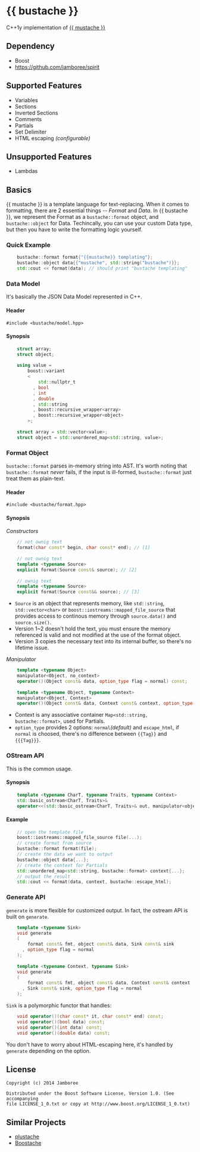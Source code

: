 {{ bustache }}
========

C++1y implementation of [{{ mustache }}](http://mustache.github.io/)

## Dependency
* Boost
* https://github.com/jamboree/spirit

## Supported Features
* Variables
* Sections
* Inverted Sections
* Comments
* Partials
* Set Delimiter
* HTML escaping *(configurable)*

## Unsupported Features
* Lambdas

## Basics
{{ mustache }} is a template language for text-replacing.
When it comes to formatting, there are 2 essential things -- *Format* and *Data*.
In {{ bustache }}, we represent the Format as a `bustache::format` object, and `bustache::object` for Data.
Techincally, you can use your custom Data type, but then you have to write the formatting logic yourself.

### Quick Example
```c++
    bustache::format format{"{{mustache}} templating"};
    bustache::object data{{"mustache", std::string("bustache")}};
    std::cout << format(data); // should print "bustache templating"
```

### Data Model
It's basically the JSON Data Model represented in C++. 

#### Header
`#include <bustache/model.hpp>`

#### Synopsis
```c++
    struct array;
    struct object;
    
    using value =
        boost::variant
        <
            std::nullptr_t
          , bool
          , int
          , double
          , std::string
          , boost::recursive_wrapper<array>
          , boost::recursive_wrapper<object>
        >;
    
    struct array = std::vector<value>;
    struct object = std::unordered_map<std::string, value>;
```
### Format Object
`bustache::format` parses in-memory string into AST.
It's worth noting that `bustache::format` *never* fails, if the input is ill-formed, `bustache::format` just treat them as plain-text.

#### Header
`#include <bustache/format.hpp>`

#### Synopsis
*Constructors*
```c++
    // not ownig text
    format(char const* begin, char const* end); // [1]
    
    // not ownig text
    template <typename Source>
    explicit format(Source const& source); // [2]
    
    // ownig text
    template <typename Source>
    explicit format(Source const&& source); // [3]
```
* `Source` is an object that represents memory, like `std::string`, `std::vector<char>` or `boost::iostreams::mapped_file_source` that provides access to continous memory through `source.data()` and `source.size()`.
* Version 1~2 doesn't hold the text, you must ensure the memory referenced is valid and not modified at the use of the format object.
* Version 3 copies the necessary text into its internal buffer, so there's no lifetime issue.

*Manipulator*
```c++
    template <typename Object>
    manipulator<Object, no_context>
    operator()(Object const& data, option_type flag = normal) const;
    
    template <typename Object, typename Context>
    manipulator<Object, Context>
    operator()(Object const& data, Context const& context, option_type flag = normal) const;
```
* Context is any associative container `Map<std::string, bustache::format>`, used for Partials.
* `option_type` provides 2 options: `normal`*(default)* and `escape_html`, if `normal` is choosed, there's no difference between `{{Tag}}` and `{{{Tag}}}`.

### OStream API
This is the common usage.

#### Synopsis
```c++
    template <typename CharT, typename Traits, typename Context>
    std::basic_ostream<CharT, Traits>&
    operator<<(std::basic_ostream<CharT, Traits>& out, manipulator<object, Context> const& manip);
```
#### Example
```c++
    // open the template file 
    boost::iostreams::mapped_file_source file(...);
    // create format from source
    bustache::format format(file);
    // create the data we want to output
    bustache::object data{...};
    // create the context for Partials
    std::unordered_map<std::string, bustache::format> context{...};
    // output the result
    std::cout << format(data, context, bustache::escape_html);
```

### Generate API
`generate` is more flexible for customized output.
In fact, the ostream API is built on `generate`.

```c++
    template <typename Sink>
    void generate
    (
        format const& fmt, object const& data, Sink const& sink
      , option_type flag = normal
    );
    
    template <typename Context, typename Sink>
    void generate
    (
        format const& fmt, object const& data, Context const& context
      , Sink const& sink, option_type flag = normal
    );
```
`Sink` is a polymorphic functor that handles:
```c++
    void operator()(char const* it, char const* end) const;
    void operator()(bool data) const;
    void operator()(int data) const;
    void operator()(double data) const;
```
You don't have to worry about HTML-escaping here, it's handled by `generate` depending on the option.

## License

    Copyright (c) 2014 Jamboree

    Distributed under the Boost Software License, Version 1.0. (See accompanying
    file LICENSE_1_0.txt or copy at http://www.boost.org/LICENSE_1_0.txt)
    
## Similar Projects
* [plustache](https://github.com/mrtazz/plustache)
* [Boostache](https://github.com/JeffGarland/liaw2014)
